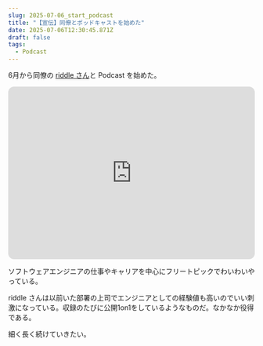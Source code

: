 ```yaml
---
slug: 2025-07-06_start_podcast
title: "【宣伝】同僚とポッドキャストを始めた"
date: 2025-07-06T12:30:45.871Z 
draft: false
tags:
  - Podcast
---
```


6月から同僚の [riddle さん](https://x.com/riddle_tec)と Podcast を始めた。

<iframe style="border-radius:12px" src="https://open.spotify.com/embed/show/5GF63OJtrIlFMME7MAMPzE?utm_source=generator&theme=0" width="100%" height="352" frameBorder="0" allowfullscreen="" allow="autoplay; clipboard-write; encrypted-media; fullscreen; picture-in-picture" loading="lazy"></iframe>

ソフトウェアエンジニアの仕事やキャリアを中心にフリートピックでわいわいやっている。

riddle さんは以前いた部署の上司でエンジニアとしての経験値も高いのでいい刺激になっている。収録のたびに公開1on1をしているようなものだ。なかなか役得である。

細く長く続けていきたい。

